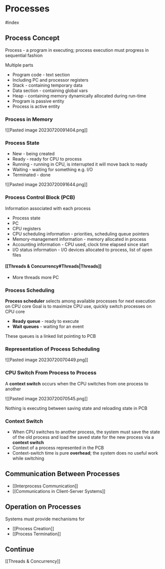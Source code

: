 # Processes

#index

## Process Concept

Process - a program in executing; process execution must progress in sequential fashion

Multiple parts

- Program code - text section
- Including PC and processor registers
- Stack - containing temporary data
- Data section - containing global vars
- Heap - containing memory dynamically allocated during run-time
- Program is passive entity
- Process is active entity

### Process in Memory

![[Pasted image 20230720091404.png]]

### Process State

- New - being created
- Ready - ready for CPU to process
- Running - running in CPU, is interrupted it will move back to ready
- Waiting - waiting for something e.g. I/O
- Terminated - done

![[Pasted image 20230720091644.png]]

### Process Control Block (PCB)

Information associated with each process

- Process state
- PC
- CPU registers
- CPU scheduling information - priorities, scheduling queue pointers
- Memory-management information - memory allocated in process
- Accounting information - CPU used, clock time elapsed since start
- I/O status information - I/O devices allocated to process, list of open files

#### [[Threads & Concurrency#Threads|Threads]]

- More threads more PC

### Process Scheduling

**Process scheduler** selects among available processes for next execution on CPU core
Goal is to maximize CPU use, quickly switch processes on CPU core

- **Ready queue** - ready to execute
- **Wait queues** - waiting for an event

These queues is a linked list pointing to PCB

### Representation of Process Scheduling

![[Pasted image 20230720070449.png]]

### CPU Switch From Process to Process

A **context switch** occurs when the CPU switches from one process to another

![[Pasted image 20230720070545.png]]

Nothing is executing between saving state and reloading state in PCB

### Context Switch

- When CPU switches to another process, the system must save the state of the old process and load the saved state for the new process via a **context switch**
- Context of a process represented in the PCB
- Context-switch time is pure **overhead**; the system does no useful work while switching

## Communication Between Processes

- [[Interprocess Communication]]
- [[Communications in Client-Server Systems]]

## Operation on Processes

Systems must provide mechanisms for

- [[Process Creation]]
- [[Process Termination]]

## Continue

[[Threads & Concurrency]]
